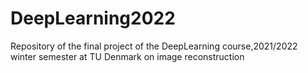 # DeepLearning2022
Repository of the final project of the DeepLearning course,2021/2022 winter semester at TU Denmark  on image reconstruction
